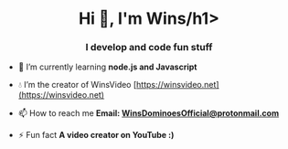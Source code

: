 <h1 align="center">Hi 👋, I'm Wins/h1>
<h3 align="center">I develop and code fun stuff</h3>

- 🌱 I’m currently learning **node.js and Javascript**

- 💧 I’m the creator of WinsVideo [https://winsvideo.net](https://winsvideo.net)

- 📫 How to reach me **Email: WinsDominoesOfficial@protonmail.com**

- ⚡ Fun fact **A video creator on YouTube :)**
